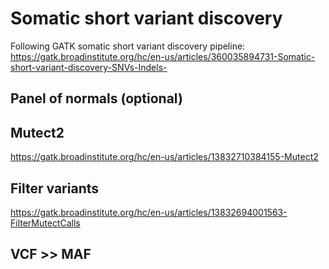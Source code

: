 # Somatic short variant discovery

Following GATK somatic short variant discovery pipeline:
https://gatk.broadinstitute.org/hc/en-us/articles/360035894731-Somatic-short-variant-discovery-SNVs-Indels-

## Panel of normals (optional)

## Mutect2
https://gatk.broadinstitute.org/hc/en-us/articles/13832710384155-Mutect2

## Filter variants
https://gatk.broadinstitute.org/hc/en-us/articles/13832694001563-FilterMutectCalls

## VCF >> MAF
